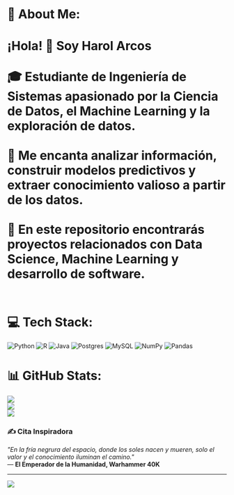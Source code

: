 # 💫 About Me:
# ¡Hola! 👋 Soy Harol Arcos  <br><br>🎓 Estudiante de Ingeniería de Sistemas apasionado por la Ciencia de Datos, el Machine Learning y la exploración de datos.   <br><br>🚀  Me encanta analizar información, construir modelos predictivos y extraer conocimiento valioso a partir de los datos.<br><br>📌 En este repositorio encontrarás proyectos relacionados con Data Science, Machine Learning y desarrollo de software.  <br><br>


# 💻 Tech Stack:
![Python](https://img.shields.io/badge/python-3670A0?style=for-the-badge&logo=python&logoColor=ffdd54) ![R](https://img.shields.io/badge/r-%23276DC3.svg?style=for-the-badge&logo=r&logoColor=white) ![Java](https://img.shields.io/badge/java-%23ED8B00.svg?style=for-the-badge&logo=openjdk&logoColor=white) ![Postgres](https://img.shields.io/badge/postgres-%23316192.svg?style=for-the-badge&logo=postgresql&logoColor=white) ![MySQL](https://img.shields.io/badge/mysql-4479A1.svg?style=for-the-badge&logo=mysql&logoColor=white) ![NumPy](https://img.shields.io/badge/numpy-%23013243.svg?style=for-the-badge&logo=numpy&logoColor=white) ![Pandas](https://img.shields.io/badge/pandas-%23150458.svg?style=for-the-badge&logo=pandas&logoColor=white)
# 📊 GitHub Stats:
![](https://github-readme-stats.vercel.app/api?username=HarolArcos&theme=dark&hide_border=false&include_all_commits=false&count_private=false)<br/>
![](https://github-readme-streak-stats.herokuapp.com/?user=HarolArcos&theme=dark&hide_border=false)<br/>
![](https://github-readme-stats.vercel.app/api/top-langs/?username=HarolArcos&theme=dark&hide_border=false&include_all_commits=true&count_private=true&layout=compact)


### ✍️ Cita Inspiradora  
*"En la fría negrura del espacio, donde los soles nacen y mueren, solo el valor y el conocimiento iluminan el camino."*  
— **El Emperador de la Humanidad, Warhammer 40K**

---
[![](https://visitcount.itsvg.in/api?id=HarolArcos&icon=0&color=0)](https://visitcount.itsvg.in)
